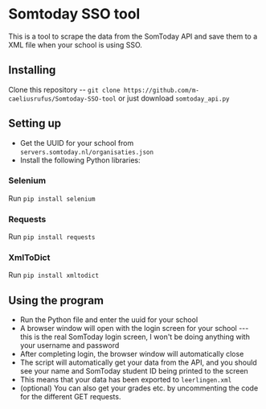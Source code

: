 # Somtoday SSO tool
This is a tool to scrape the data from the SomToday API and save them to a XML file when your school is using SSO.
## Installing
Clone this repository -- `git clone https://github.com/m-caeliusrufus/Somtoday-SSO-tool` or just download `somtoday_api.py`
## Setting up
- Get the UUID for your school from `servers.somtoday.nl/organisaties.json`
- Install the following Python libraries:
### Selenium
Run `pip install selenium`
### Requests
Run `pip install requests`
### XmlToDict
Run `pip install xmltodict`
## Using the program
- Run the Python file and enter the uuid for your school
- A browser window will open with the login screen for your school --- this is the real SomToday login screen, I won't be doing anything with your username and password
- After completing login, the browser window will automatically close
- The script will automatically get your data from the API, and you should see your name and SomToday student ID being printed to the screen
- This means that your data has been exported to `leerlingen.xml`
- (optional) You can also get your grades etc. by uncommenting the code for the different GET requests.
